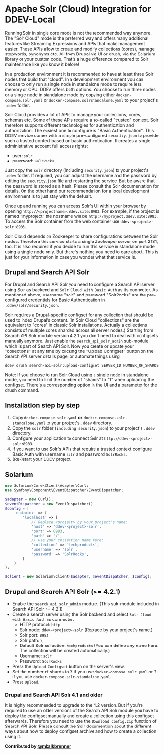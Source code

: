# Apache Solr (Cloud) Integration for DDEV-Local

Running Solr in single core mode is not the recommended way anymore. The "Solr
Cloud" mode is the preferred way and offers many additional features like
Streaming Expressions and APIs that make management easier. These APIs allow to
create and modify collections (cores), manage stopwords, synonyms etc.
All from Drupal via UI or drush, via the Solarium library or your custom code.
That’s a huge difference compared to Solr maintenance like you know it before!

In a production environment it is recommended to have at least three Solr nodes
that build that "cloud". In a development environment you can choose to only run
a single node in standalone mode to require less memory or CPU. DDEV offers both
options. You choose to run three nodes or a single node in standalone mode by
copying either `docker-compose.solr.yaml` or
`docker-compose.solrstandalone.yaml` to your project's `.ddev` folder.

Solr Cloud provides a lot of APIs to manage your collections, cores, schemas
etc. Some of these APIs require a so-called "trusted" context. Solr therefore
supports different technologies for authentication and authorization. The
easiest one to configure is "Basic Authentication". This DDEV service comes with
a simple pre-configured `security.json` to provide such a trusted context based
on basic authentication. It creates a single administrative account full access
rights:
* user: `solr`
* password: `SolrRocks`

Just copy the `solr` directory (including `security.json`) to your
project's `.ddev` folder. If required, you can adjust the username and the
password by editing the `security.json` file and restarting the service. But be
aware that the password is stored as a hash. Please consult the Solr
documentation for details. On the other hand our recommendation for a local
development environment is to just stay with the defualt.

Once up and running you can access Solr's UI within your browser by opening
`http://<projectname>.ddev.site:8983`. For example, if the project is named
"myproject" the hostname will be `http://myproject.ddev.site:8983`. To access
the Solr container from the web container use `ddev-<project>-solr:8983`.

Solr Cloud depends on Zookeeper to share configurations between the Solr nodes.
Therefore this service starts a single Zookeeper server on port 2181, too. It is
also required if you decide to run this service in standalone mode using a
single node only. But there's nothing you need to care about. This is just for
your information in case you wonder what that service is.

## Drupal and Search API Solr

For Drupal and Search API Solr you need to configure a Search API server using
Solr as backend and `Solr Cloud with Basic Auth` as its connector. As mentioned
above, username "solr" and password "SolrRocks" are the pre-configured
credentials for Basic Authentication in `.ddev/solr/security.json`.

Solr requires a Drupal-specific configset for any collection that should be used
to index Drupal's content. (In Solr Cloud "collections" are the equivalent to
"cores" in classic Solr installations. Actually a collections consists of
multiple cores sharded across all server nodes.)
Starting from Search API Solr module version 4.2.1 you don't need to deal with
configsets manually anymore. Just enable the `search_api_solr_admin` sub-module
which is part of Search API Solr. Now you create or update your "collections" at
any time by clicking the "Upload Configset" button on the Search API server
details page, or automate things using
```
ddev drush search-api-solr:upload-configset SERVER_ID NUMBER_OF_SHARDS
```

Note: If you choose to run Solr Cloud using a single node in standalone mode,
      you need to limit the number of "shards" to "1" when uploading the
      configset. There's a corresponding option in the UI and a parameter for
      the drush command.

## Installation step by step

1. Copy `docker-compose.solr.yaml` **or** `docker-compose.solr-standalone.yaml` to your project's `.ddev` directory.
2. Copy the `solr` folder (`including security.json`) to your project's `.ddev` directory.
3. Configure your application to connect Solr at `http://ddev-<project>-solr:8983`.
4. If you want to use Solr's APIs that require a trusted context configure Basic Auth with username `solr` and password `SolrRocks`.
5. (Re-)start your DDEV project.

## Solarium

```php
use Solarium\Core\Client\Adapter\Curl;
use Symfony\Component\EventDispatcher\EventDispatcher;

$adapter = new Curl();
$eventDispatcher = new EventDispatcher();
$config = [
    'endpoint' => [
        'localhost' => [
            // Replace <project> by your project's name:
            'host' => 'ddev-<project>-solr',
            'port' => 8983,
            'path' => '/',
            // Use your collection name here:
            'collection' => 'techproducts',
            'username' => 'solr',
            'password' => 'SolrRocks',
        )
    )
);

$client = new Solarium\Client($adapter, $eventDispatcher, $config);
```

## Drupal and Search API Solr (>= 4.2.1)

* Enable the `search_api_solr_admin` module. (This sub-module included in Search API Solr >= 4.2.1)
* Create a search server using the Solr backend and select `Solr Cloud with Basic Auth` as connector:
  * HTTP protocol: `http`
  * Solr node: `ddev-<project>-solr` (Replace <project> by your project's name.)
  * Solr port: `8983`
  * Solr path: `\ `
  * Default Solr collection: `techproducts` (You can define any name here. The collection will be created automatically.)
  * Username: `solr`
  * Password: `SolrRocks`
* Press the `Upload Configset` button on the server's view.
* Set the number of shards to _3_ if you use `docker-compose.solr.yaml` or _1_ if you use `docker-compose.solr-standalone.yaml`.
* Press `Upload`.

### Drupal and Search API Solr 4.1 and older

It is highly recommended to upgrade to the 4.2 version. But if you're required
to use an older versions of the Search API Solr module you have to deploy the
configset manually and create a collection using this configset afterwards.
Therefore you need to use the `Download config.zip` function of Search API Solr.
Please consult the Solr documention about the different ways about how to deploy
configset archive and how to create a collection using it.


**Contributed by [@mkalkbrenner](https://github.com/mkalkbrenner)**
